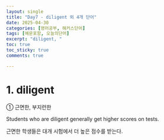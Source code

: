 ```yaml
---
layout: single
title: "Day7 - diligent 외 4개 단어"
date: 2025-04-30
categories: [영어공부, 해커스단어]
tags: [예문포함, 오늘의단어]
excerpt: "diligent, "
toc: true
toc_sticky: true
comments: true

---
```


# 1. diligent
① 근면한, 부지런한

Students who are diligent generally get higher scores on tests.

근면한 학생들은 대개 시험에서 더 높은 점수를 받는다.